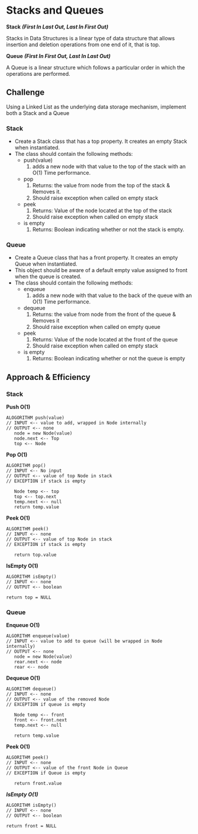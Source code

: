 ﻿# Stacks and Queues

**Stack** ***(First In Last Out, Last In First Out)***

Stacks in Data Structures is a linear type of data structure that allows insertion and deletion operations from one end of it, that is top.

**Queue** ***(First In First Out, Last In Last Out)***

A Queue is a linear structure which follows a particular order in which the operations are performed. 

## Challenge
Using a Linked List as the underlying data storage mechanism, implement both a Stack and a Queue

### Stack
- Create a Stack class that has a top property. It creates an empty Stack when instantiated.
- The class should contain the following methods:
    - push(value)
        1. adds a new node with that value to the top of the stack with an O(1) Time performance.
    - pop
        1. Returns: the value from node from the top of the stack & Removes it.
        2. Should raise exception when called on empty stack
    - peek
        1. Returns: Value of the node located at the top of the stack
        2. Should raise exception when called on empty stack
    - is empty
        1. Returns: Boolean indicating whether or not the stack is empty.

### Queue
- Create a Queue class that has a front property. It creates an empty Queue when instantiated.
- This object should be aware of a default empty value assigned to front when the queue is created.
- The class should contain the following methods:
    - enqueue
        1. adds a new node with that value to the back of the queue with an O(1) Time performance.
    - dequeue
        1. Returns: the value from node from the front of the queue & Removes it
        2. Should raise exception when called on empty queue
    - peek
        1. Returns: Value of the node located at the front of the queue
        2. Should raise exception when called on empty stack
    - is empty
        1. Returns: Boolean indicating whether or not the queue is empty

## Approach & Efficiency

### Stack 

**Push O(1)**

```
ALOGORITHM push(value)
// INPUT <-- value to add, wrapped in Node internally
// OUTPUT <-- none
   node = new Node(value)
   node.next <-- Top
   top <-- Node
```

**Pop O(1)**
```
ALGORITHM pop()
// INPUT <-- No input
// OUTPUT <-- value of top Node in stack
// EXCEPTION if stack is empty

   Node temp <-- top
   top <-- top.next
   temp.next <-- null
   return temp.value
```

**Peek O(1)** 

```
ALGORITHM peek()
// INPUT <-- none
// OUTPUT <-- value of top Node in stack
// EXCEPTION if stack is empty

   return top.value
```

**IsEmpty O(1)**

```
ALGORITHM isEmpty()
// INPUT <-- none
// OUTPUT <-- boolean

return top = NULL
```

### Queue

**Enqueue O(1)**

```
ALGORITHM enqueue(value)
// INPUT <-- value to add to queue (will be wrapped in Node internally)
// OUTPUT <-- none
   node = new Node(value)
   rear.next <-- node
   rear <-- node
```

**Dequeue O(1)**

```
ALGORITHM dequeue()
// INPUT <-- none
// OUTPUT <-- value of the removed Node
// EXCEPTION if queue is empty

   Node temp <-- front
   front <-- front.next
   temp.next <-- null

   return temp.value
```

**Peek O(1)**

```
ALGORITHM peek()
// INPUT <-- none
// OUTPUT <-- value of the front Node in Queue
// EXCEPTION if Queue is empty

   return front.value
```

***IsEmpty O(1)***

```
ALGORITHM isEmpty()
// INPUT <-- none
// OUTPUT <-- boolean

return front = NULL
```
